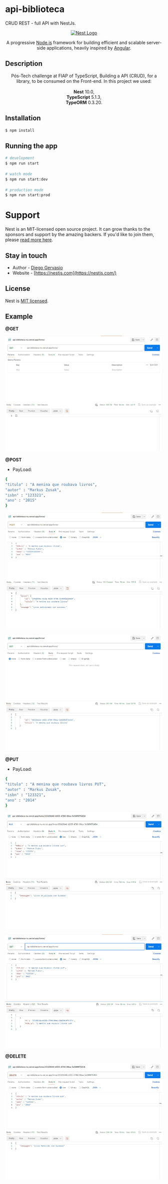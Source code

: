 # api-biblioteca 
CRUD REST - full API with NestJs.

<p align="center">
  <a href="http://nestjs.com/" target="blank"><img src="https://nestjs.com/img/logo_text.svg" width="320" alt="Nest Logo" /></a>
</p>
<p align="center">A progressive <a href="http://nodejs.org" target="blank">Node.js</a> framework for building efficient and scalable server-side applications, heavily inspired by <a href="https://angular.io" target="blank">Angular</a>.</p>


## Description

<p align="center">Pós-Tech challenge at FIAP of TypeScript, Building a API (CRUD), for a library, to be consumed on the Front-end. 
In this project we used:<br><br>
<b>Nest</b> 10.0,<br>
<b>TypeScript</b> 5.1.3, <br>
<b>TypeORM</b> 0.3.20.  </p>

## Installation

```bash
$ npm install
```

## Running the app

```bash
# development
$ npm run start

# watch mode
$ npm run start:dev

# production mode
$ npm run start:prod
```
# Support

Nest is an MIT-licensed open source project. It can grow thanks to the sponsors and support by the amazing backers. If you'd like to join them, please [read more here](https://docs.nestjs.com/support).

## Stay in touch

- Author - [Diego Gervasio](https://linktr.ee/diegogervasio)
- Website - [https://nestjs.com](https://nestjs.com/)

## License

  Nest is [MIT licensed](LICENSE).

## Example

<b>@GET</b>

 ![alt text](preview/Screenshot_1.jpg)

<b>@POST</b>

- PayLoad:

```bash
{
"titulo" : "A menina que roubava livros",
"autor" : "Markus Zusak",
"isbn" : "123321",
"ano" : "2015"
}
```

![alt text](Screenshot_2.jpg)

![alt text](Screenshot_3.jpg)

<b>@PUT</b>
- PayLoad:

```bash
{
"titulo" : "A menina que roubava livros PUT",
"autor" : "Markus Zusak",
"isbn" : "123321",
"ano" : "2014"
}
```
![alt text](Screenshot_4.jpg)

![alt text](Screenshot_5.jpg)

<b>@DELETE</b>

![alt text](Screenshot_6.jpg)